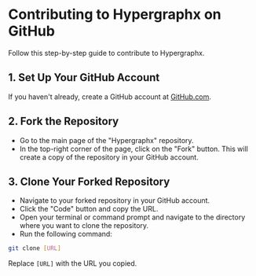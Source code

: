 # Contributing to Hypergraphx on GitHub

Follow this step-by-step guide to contribute to Hypergraphx.

## 1. Set Up Your GitHub Account
If you haven't already, create a GitHub account at [GitHub.com](https://github.com/).

## 2. Fork the Repository
- Go to the main page of the "Hypergraphx" repository.
- In the top-right corner of the page, click on the "Fork" button. This will create a copy of the repository in your GitHub account.

## 3. Clone Your Forked Repository
- Navigate to your forked repository in your GitHub account.
- Click the "Code" button and copy the URL.
- Open your terminal or command prompt and navigate to the directory where you want to clone the repository.
- Run the following command:

```bash
git clone [URL]
```

Replace `[URL]` with the URL you copied.


